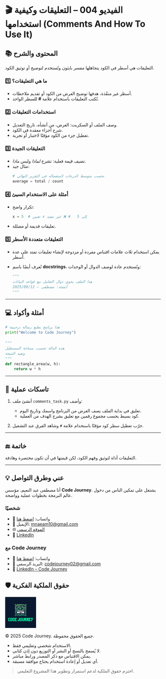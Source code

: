# 🎬 الفيديو 004 – التعليقات وكيفية استخدامها (Comments And How To Use It)

## 📚 المحتوى والشرح
التعليقات هي أسطر في الكود يتجاهلها مفسر بايثون وتُستخدم لتوضيح أو توثيق الكود.

### 1️⃣ ما هي التعليقات؟
- أسطر غير منفّذة، هدفها توضيح الغرض من الكود أو تقديم ملاحظات.
- تُكتب التعليقات باستخدام علامة **#** للسطر الواحد.

### 2️⃣ استخدامات التعليقات
- وصف الملف أو السكربت: الغرض، من أنشأه، تاريخ التعديل.
- شرح أجزاء معقدة في الكود.
- تعطيل جزء من الكود مؤقتًا لاختبار أو تجربة.

### 3️⃣ التعليقات الجيدة
- تضيف قيمة فعلية: تشرح *لماذا* وليس *ماذا*.
- مثال جيد:
  ```python
  # نحسب متوسط الدرجات لاستعماله في التقرير النهائي
  average = total / count
  ```

### 4️⃣ أمثلة على الاستخدام السيئ

* تكرار واضح:

  ```python
  x = 5  # تعيين x إلى 5   # ❌ غير مفيد
  ```
* تعليقات قديمة أو مضللة.

### 5️⃣ التعليقات متعددة الأسطر

* يمكن استخدام ثلاث علامات اقتباس مفردة أو مزدوجة لإنشاء تعليقات تمتد على عدة أسطر.
* تُعرف أيضًا باسم **docstrings**، وتُستخدم عادة لوصف الدوال أو الوحدات:

  ```python
  """
  هذا الملف يحوي دوال التعامل مع قواعد البيانات
  أنشئه: مصطفى – 2025/09/12
  """
  ```

---

## 💻 أمثلة وأكواد

```python
# هذا برنامج يطبع رسالة ترحيبية
print("Welcome to Code Journey")

"""
هذه الدالة تحسب مساحة المستطيل
وتعيد النتيجة
"""
def rectangle_area(w, h):
    return w * h
```

---

## 📝 تاسكات عملية

1. أنشئ ملف `comments_task.py` وأضف:

   * تعليق في بداية الملف يصف الغرض من البرنامج واسمك وتاريخ اليوم.
   * كود بسيط يحسب مجموع رقمين مع تعليق يشرح الهدف من العملية.
2. جرّب تعطيل سطر كود مؤقتًا باستخدام علامة `#` وشاهد الفرق عند التشغيل.

---

## 🔚 خاتمة

التعليقات أداة لتوثيق وفهم الكود، لكن قيمتها في أن تكون مختصرة وهادفة.

---


## 💡 عني وطرق التواصل


أنا مصطفى عبد النعيم، مؤسس **Code Journey**.
بشتغل على تمكين الناس من دخول عالم البرمجة بخطوات عملية وواضحة.


### شخصيًا
- 💬 واتساب: [اضغط هنا](https://wa.me/201114938410)
- 📧 الإيميل: mnaeam10@gmail.com  
- 🌐 [الموقع الرسمي](https://mostafa-naeam-web.vercel.app/)  
- 💼 [LinkedIn](https://www.linkedin.com/in/mostafa-naeam/)

### مع Code Journey
- 💬 واتساب: [اضغط هنا](https://wa.me/201555303227)
- 📩 البريد الرسمي: codejourney02@gmail.com  
- 💼 [LinkedIn – Code Journey](https://www.linkedin.com/company/code-journey25/)


## 🛡 حقوق الملكية الفكرية

<img src="../images/1.png" alt="حقوق الملكية" width="100"/>

© 2025 Code Journey. جميع الحقوق محفوظة.  

- الاستخدام شخصي وتعليمي فقط.  
- لا يُسمح بالنسخ أو النشر أو التوزيع دون إذن كتابي.  
- يمكن الاقتباس مع ذكر المصدر ورابط مباشر.  
- أي تعديل أو إعادة استخدام يحتاج موافقة مسبقة.  

> احترم حقوق الملكية لدعم استمرار وتطوير هذا المشروع التعليمي.
